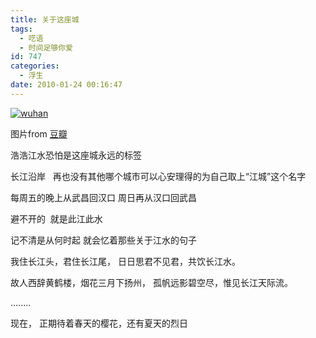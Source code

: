 ```yaml
---
title: 关于这座城
tags:
  - 呓语
  - 时间足够你爱
id: 747
categories:
  - 浮生
date: 2010-01-24 00:16:47
---
```


[![](http://t.douban.com/view/photo/photo/public/p381333043.jpg "wuhan")](http://t.douban.com/view/photo/photo/public/p381333043.jpg)

图片from [豆瓣](http://www.douban.com/photos/photo/381333043/#next_photo)

浩浩江水恐怕是这座城永远的标签

长江沿岸   再也没有其他哪个城市可以心安理得的为自己取上“江城”这个名字

每周五的晚上从武昌回汉口 周日再从汉口回武昌

避不开的  就是此江此水

记不清是从何时起 就会忆着那些关于江水的句子

我住长江头，君住长江尾，
日日思君不见君，共饮长江水。

故人西辞黄鹤楼，烟花三月下扬州，
孤帆远影碧空尽，惟见长江天际流。

........

现在， 正期待着春天的樱花，还有夏天的烈日